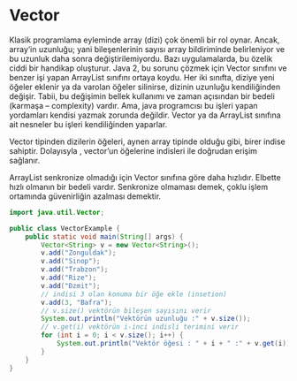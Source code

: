 # Vector

Klasik programlama eyleminde array (dizi) çok önemli bir rol oynar. Ancak, array’in uzunluğu; yani bileşenlerinin sayısı
array bildiriminde belirleniyor ve bu uzunluk daha sonra değiştirilemiyordu. Bazı uygulamalarda, bu özelik ciddi bir
handikap oluşturur. Java 2, bu sorunu çözmek için Vector sınıfını ve benzer işi yapan ArrayList sınıfını ortaya koydu.
Her iki sınıfta, diziye yeni öğeler eklenir ya da varolan öğeler silinirse, dizinin uzunluğu kendiliğinden değişir.
Tabii, bu değişimin bellek kullanımı ve zaman açısından bir bedeli (karmaşa – complexity) vardır. Ama, java programcısı
bu işleri yapan yordamları kendisi yazmak zorunda değildir. Vector ya da ArrayList sınıfına ait nesneler bu işleri
kendiliğinden yaparlar.

Vector tipinden dizilerin öğeleri, aynen array tipinde olduğu gibi, birer indise sahiptir. Dolayısyla , vector’un
öğelerine indisleri ile doğrudan erişim sağlanır.

ArrayList senkronize olmadığı için Vector sınıfına göre daha hızlıdır. Elbette hızlı olmanın bir bedeli vardır.
Senkronize olmaması demek, çoklu işlem ortamında güvenirliğin azalması demektir.

```java
import java.util.Vector;

public class VectorExample {
    public static void main(String[] args) {
        Vector<String> v = new Vector<String>();
        v.add("Zonguldak");
        v.add("Sinop");
        v.add("Trabzon");
        v.add("Rize");
        v.add("Đzmit");
        // indisi 3 olan konuma bir öğe ekle (insetion)
        v.add(3, "Bafra");
        // v.size() vektörün bileşen sayısını verir
        System.out.println("Vektörün uzunluğu :" + v.size());
        // v.get(i) vektörün i-inci indisli terimini verir
        for (int i = 0; i < v.size(); i++) {
            System.out.println("Vektör öğesi : " + i + " :" + v.get(i));
        }
    }
}
```